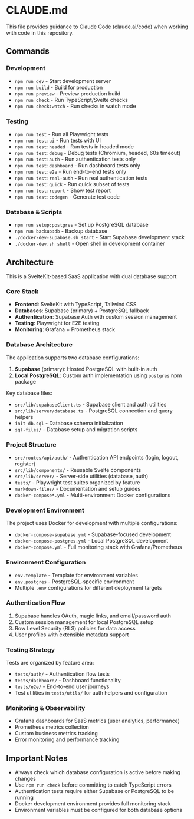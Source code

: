 # CLAUDE.md

This file provides guidance to Claude Code (claude.ai/code) when working with code in this repository.

## Commands

### Development
- `npm run dev` - Start development server
- `npm run build` - Build for production
- `npm run preview` - Preview production build
- `npm run check` - Run TypeScript/Svelte checks
- `npm run check:watch` - Run checks in watch mode

### Testing
- `npm run test` - Run all Playwright tests
- `npm run test:ui` - Run tests with UI
- `npm run test:headed` - Run tests in headed mode
- `npm run test:debug` - Debug tests (Chromium, headed, 60s timeout)
- `npm run test:auth` - Run authentication tests only
- `npm run test:dashboard` - Run dashboard tests only
- `npm run test:e2e` - Run end-to-end tests only
- `npm run test:real-auth` - Run real authentication tests
- `npm run test:quick` - Run quick subset of tests
- `npm run test:report` - Show test report
- `npm run test:codegen` - Generate test code

### Database & Scripts
- `npm run setup:postgres` - Set up PostgreSQL database
- `npm run backup:db` - Backup database
- `./docker-dev-supabase.sh start` - Start Supabase development stack
- `./docker-dev.sh shell` - Open shell in development container

## Architecture

This is a SvelteKit-based SaaS application with dual database support:

### Core Stack
- **Frontend**: SvelteKit with TypeScript, Tailwind CSS
- **Databases**: Supabase (primary) + PostgreSQL fallback
- **Authentication**: Supabase Auth with custom session management
- **Testing**: Playwright for E2E testing
- **Monitoring**: Grafana + Prometheus stack

### Database Architecture
The application supports two database configurations:
1. **Supabase** (primary): Hosted PostgreSQL with built-in auth
2. **Local PostgreSQL**: Custom auth implementation using `postgres` npm package

Key database files:
- `src/lib/supabaseClient.ts` - Supabase client and auth utilities
- `src/lib/server/database.ts` - PostgreSQL connection and query helpers
- `init-db.sql` - Database schema initialization
- `sql-files/` - Database setup and migration scripts

### Project Structure
- `src/routes/api/auth/` - Authentication API endpoints (login, logout, register)
- `src/lib/components/` - Reusable Svelte components
- `src/lib/server/` - Server-side utilities (database, auth)
- `tests/` - Playwright test suites organized by feature
- `markdown-files/` - Documentation and setup guides
- `docker-compose*.yml` - Multi-environment Docker configurations

### Development Environment
The project uses Docker for development with multiple configurations:
- `docker-compose-supabase.yml` - Supabase-focused development
- `docker-compose-postgres.yml` - Local PostgreSQL development
- `docker-compose.yml` - Full monitoring stack with Grafana/Prometheus

### Environment Configuration
- `env.template` - Template for environment variables
- `env.postgres` - PostgreSQL-specific environment
- Multiple `.env` configurations for different deployment targets

### Authentication Flow
1. Supabase handles OAuth, magic links, and email/password auth
2. Custom session management for local PostgreSQL setup
3. Row Level Security (RLS) policies for data access
4. User profiles with extensible metadata support

### Testing Strategy
Tests are organized by feature area:
- `tests/auth/` - Authentication flow tests
- `tests/dashboard/` - Dashboard functionality
- `tests/e2e/` - End-to-end user journeys
- Test utilities in `tests/utils/` for auth helpers and configuration

### Monitoring & Observability
- Grafana dashboards for SaaS metrics (user analytics, performance)
- Prometheus metrics collection
- Custom business metrics tracking
- Error monitoring and performance tracking

## Important Notes

- Always check which database configuration is active before making changes
- Use `npm run check` before committing to catch TypeScript errors
- Authentication tests require either Supabase or PostgreSQL to be running
- Docker development environment provides full monitoring stack
- Environment variables must be configured for both database options